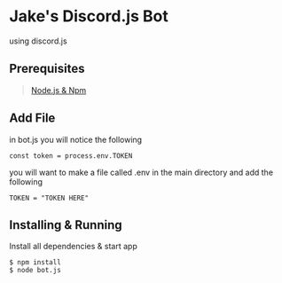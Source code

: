 # Jake's Discord.js Bot
using discord.js

## Prerequisites
> <a href="https://nodejs.org/en/">Node.js & Npm</a>


## Add File
in bot.js you will notice the following

```
const token = process.env.TOKEN
```

you will want to make a file called .env in the main directory
and add the following

```
TOKEN = "TOKEN HERE"
```

## Installing & Running
Install all dependencies & start app

```
$ npm install
$ node bot.js
```

